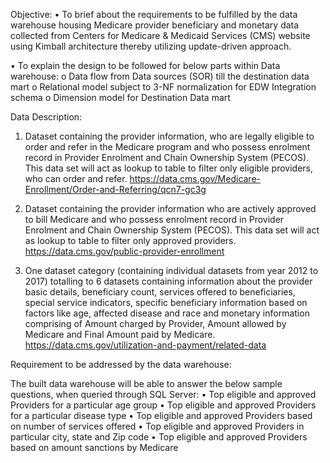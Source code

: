Objective:
•	To brief about the requirements to be fulfilled by the data warehouse housing Medicare provider beneficiary and monetary data collected from Centers for Medicare & Medicaid Services (CMS) website using Kimball architecture thereby utilizing update-driven approach. 

•	To explain the design to be followed for below parts within Data warehouse:
o	Data flow from Data sources (SOR) till the destination data mart
o	Relational model subject to 3-NF normalization for EDW Integration schema
o	Dimension model for Destination Data mart


Data Description:

1.	Dataset containing the provider information, who are legally eligible to order and refer in the Medicare program and who possess enrolment record in Provider Enrolment and Chain Ownership System (PECOS). This data set will act as lookup to table to filter only eligible providers, who can order and refer.
https://data.cms.gov/Medicare-Enrollment/Order-and-Referring/qcn7-gc3g
2.	Dataset containing the provider information who are actively approved to bill Medicare and  who possess enrolment record in Provider Enrolment and Chain Ownership System (PECOS). This data set will act as lookup to table to filter only approved providers.
https://data.cms.gov/public-provider-enrollment

3.	One dataset category (containing individual datasets from year 2012 to 2017) totalling to 6 datasets containing information about the provider basic details, beneficiary count, services offered to beneficiaries, special service indicators, specific beneficiary information based on factors like age, affected disease and race and monetary information comprising of Amount charged by Provider, Amount allowed by Medicare and Final Amount paid by Medicare.
https://data.cms.gov/utilization-and-payment/related-data


Requirement to be addressed by the data warehouse: 

The built data warehouse will be able to answer the below sample questions, when queried through SQL Server:
•	Top eligible and approved Providers for a particular age group
•	Top eligible and approved Providers for a particular disease type
•	Top eligible and approved Providers based on number of services offered
•	Top eligible and approved Providers in particular city, state and Zip code
•	Top eligible and approved Providers based on amount sanctions by Medicare

